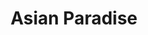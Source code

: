 ---
layout: place
title: "Asian Paradise"
permalink: /ohio/loveland/asian-paradise.html
stateAbbr: OH
stateName: Ohio
cityName: Loveland
seo:
  name: "Asian Paradise"
  type: Restaurant
  links: http://www.asianparadiserestaurant.com/
description: "Chinese & Asian fusion specialties served in a modern space with a large tree in the dining room. Looking for sushi in Loveland, Ohio? Check out Asian Paradi..."
place_id: ChIJ64dDfURWQIgRztL_OZvFbgM
photos:
  - name: >-
      places/ChIJ64dDfURWQIgRztL_OZvFbgM/photos/AeeoHcJ6v0IBxuoRazaxA03YuUYjqcUiRKLgZMutFbhauXJsXCFckW1-Mbq0rwZtcrm-xMCTMuPYSC5oMEqlWDuel7-XTb-AKlvC_uZ-EYKXK9gYxlqc-mWztRoSVYnOslTTI3lvxZqAlq1Y7zyWYfkS3j-vYapZkO7IIfs9SesC05NkiPxQkgCIgjyqF9J37Dv4kyfxvMRSNBJjx1bneh-1Xheb_B2Q4QKY1T5x-5FGztFw_HTD6h8lWlEuR4DMQSHoL6evitLNE5im-QU79sq1LVaCjWC1XO8qJi-fYgofDxKs43lyzIE2COeWr-2wIy1tSe-ypKyH9gBkebOJ6lUbd8sZri1tRSweVvKbwVQWwPWy92fhWAnYv4kszzl3S_h3UbQsdyedWNxzkm6EM2Hg5F1CLfbOdQw_e3OvsrZ07e_5Hw
    widthPx: 4800
    heightPx: 2274
    authorAttributions:
      - displayName: Trisha Perry
        uri: https://maps.google.com/maps/contrib/108267277837455827834
        photoUri: >-
          https://lh3.googleusercontent.com/a-/ALV-UjU9Se4IcU2IrAqGT95BrmrxSfdoP5JbUiLmVdgOoWk8OCQndzKwQQ=s100-p-k-no-mo
    flagContentUri: >-
      https://www.google.com/local/imagery/report/?cb_client=maps_api_places.places_api&image_key=!1e10!2sCIHM0ogKEICAgICE9cnKIQ&hl=en-US
    googleMapsUri: >-
      https://www.google.com/maps/place//data=!3m4!1e2!3m2!1sCIHM0ogKEICAgICE9cnKIQ!2e10!4m2!3m1!1s0x884056447d4387eb:0x36ec59b39ffd2ce
  - name: >-
      places/ChIJ64dDfURWQIgRztL_OZvFbgM/photos/AeeoHcIrs2ulcdIUNygU_bL1bl0mdBZ_3xfUcd39me4go4ClMcjUImiSPf5x6v53B4GHi1hC0MbOleHzQMCdif8Q8sE-Gpc9xxMDBkt3nCrPASo3XHM95r46Vd1Yi0Tk7RQ9U3P9R7-iHOibb7ugr8HuxWaMzqRtXiecdDyn0aRLMrIyHiTdVIbClwbFYJt6_yhPYiBsDxfevxi80U2kT9v_5Fo6HEEdOZEBUik5b624EIfgczaSZJvmBI-lta3ZZ6mu0x6ZwK6seCntZfSrGw7KqGzyZK_0KnhqZPnS9J0Jn7frmvAjxdv9jd6pw6KG_y_N8lRh6bxogEhQdzfunlgO1AGcmmj_7n_A4CB07yoT4vw4gq0aufw2liH-pFxpLVMtiWginpUpBnl1UnEZfv-WpKyIJv5ScXeVAcmAo4vsO-covw
    widthPx: 3600
    heightPx: 4800
    authorAttributions:
      - displayName: Kessashun Arthur
        uri: https://maps.google.com/maps/contrib/107788351983561960223
        photoUri: >-
          https://lh3.googleusercontent.com/a-/ALV-UjXVmjKBsC4qFqNbhKb5BqmOs9OSNiU0yo1PuqA6Vr2sG4EvcTkn9Q=s100-p-k-no-mo
    flagContentUri: >-
      https://www.google.com/local/imagery/report/?cb_client=maps_api_places.places_api&image_key=!1e10!2sCIHM0ogKEICAgICxvLLQLQ&hl=en-US
    googleMapsUri: >-
      https://www.google.com/maps/place//data=!3m4!1e2!3m2!1sCIHM0ogKEICAgICxvLLQLQ!2e10!4m2!3m1!1s0x884056447d4387eb:0x36ec59b39ffd2ce
  - name: >-
      places/ChIJ64dDfURWQIgRztL_OZvFbgM/photos/AeeoHcKlIqBRAADEMupzKRD3vmVkO0lQL34HiEPLpO7RXOGbiMfgdAlOYKl0CpXHzU9ZtGiUU_YURNu6zJx4myykeW4hhBdNmR1J3zVkJxlSVDnaN1_DI9thvINv0uTTJBxoy7AAonEpydr0W6EQ5UEAbIgfCe5_K6T03vs4djjaWi0CiKX59s45SBh8rpVqfwyeOLAdH_xRSVO8DKHEOGGDDmcIkWOFMNGYIeoyXsSoziyJGclmJW6RUjoWa9_2mzghXjMDIGLbgmRW6FvJEo3NTrVWSdIGihhXIPb1j11QTUnfiFo6DMMmnIraE2prrErvy0Z16i1DCi05KxDXf8u33XN2ah2dfNfIVUWGNXUrRXUuuxUnwXEcMxpgf2QvrhgVgAwvigyAzaYjqs9el_FuSueWilvVupzUGYDEVwJvc3dGeA
    widthPx: 2992
    heightPx: 2992
    authorAttributions:
      - displayName: Mre Dvs
        uri: https://maps.google.com/maps/contrib/109065754702828337733
        photoUri: >-
          https://lh3.googleusercontent.com/a-/ALV-UjUIfohuBtUpFrofuWxSZIHyAPfg697V1A4c_96AvFHrMSo8QBVD=s100-p-k-no-mo
    flagContentUri: >-
      https://www.google.com/local/imagery/report/?cb_client=maps_api_places.places_api&image_key=!1e10!2sCIHM0ogKEICAgIC-gMS6YA&hl=en-US
    googleMapsUri: >-
      https://www.google.com/maps/place//data=!3m4!1e2!3m2!1sCIHM0ogKEICAgIC-gMS6YA!2e10!4m2!3m1!1s0x884056447d4387eb:0x36ec59b39ffd2ce
  - name: >-
      places/ChIJ64dDfURWQIgRztL_OZvFbgM/photos/AeeoHcKHrhOs5rhOlIxs1MU7RxiRuRo79gK8GixiNatonsB_ytJwY6BmYRT0snPDVmfHI1RiPr6N0pjADWHjtXm1-lWnh7bIhwxrdhKmykA_p0SV5g1zvJJN2SYY97LI3d3o-9DHLuCpBjxPrDPnQU45E26QnsTM5dAajs8RnFHKje7BBjV8WB74gS1-y5I-XU_PzyOPQbhVudXUAO7f1NbXOZfC2L5Qn0qcoveYAUuzfF17-vTTGZnalVKWZuMkb0ESr6iYswQJjphe0i7dFlXEM8mCPlkLxj3B57mOqkS66IFQc2JE2OmtGzK8OtyCENae2YUZuIBiwyUY0wP8L3ZWgk74sFgIQwRckEG_tOIqkYFnQQPl_XKQw1SyjjZYdGBcBeTtReoyK2Aks4wQ6crMccsa6pvmoSI92GDMrL5CP-Ig6g
    widthPx: 4800
    heightPx: 3600
    authorAttributions:
      - displayName: Yeska Beastmode
        uri: https://maps.google.com/maps/contrib/105474338513674714243
        photoUri: >-
          https://lh3.googleusercontent.com/a-/ALV-UjXFokxEOevITdJa-OZFxOFUEChTOBYFgL6BxPjuD2DErdsqgGBP=s100-p-k-no-mo
    flagContentUri: >-
      https://www.google.com/local/imagery/report/?cb_client=maps_api_places.places_api&image_key=!1e10!2sCIHM0ogKEICAgIDv7aOkXg&hl=en-US
    googleMapsUri: >-
      https://www.google.com/maps/place//data=!3m4!1e2!3m2!1sCIHM0ogKEICAgIDv7aOkXg!2e10!4m2!3m1!1s0x884056447d4387eb:0x36ec59b39ffd2ce
  - name: >-
      places/ChIJ64dDfURWQIgRztL_OZvFbgM/photos/AeeoHcKMKhzpAHGtLZ_FOVypIbFmh5cbOt0EiII9EqJ--rpwujg7v4xzRNJWujzrXI7Sr8xmFahfexpeLTosxKP482fWstUyW6CdBYsbjtN0CNGYNntrK2rx1DlpYgfpjyvzB3RSZj1asys9EQyIGSDJjrFisFbh3ry3fiVqb1wtwFBqshc8nCn-eJxT14uanA8dUdbZsGyrqbsbaXL5ooERij2YS1feQHyCZCjkPpguZbHOgzXmcHl5stsWmnJT6c4JoxWP_YRknzZOVVWwZvWueRWOcHLoeKXs7QL5RrPC2Q9cx6PcWqE033nGQnElNAKzBX9E2NOWlOJadvWLhmGjPfBXEhDQhiLWMbg0-7Pde27Q7WJX-43UtvGD_ovwRJAxlhMdvXbu59xKSxCzQcns9bzU1by3pJynNQyFy4f08Zxvrg
    widthPx: 4032
    heightPx: 3024
    authorAttributions:
      - displayName: Chris Mich
        uri: https://maps.google.com/maps/contrib/108016897668108289944
        photoUri: >-
          https://lh3.googleusercontent.com/a-/ALV-UjVSUkdLSJbuhUPXr38MXmUWYTFbpJpApATe_ux4A7HGQSK26Uc=s100-p-k-no-mo
    flagContentUri: >-
      https://www.google.com/local/imagery/report/?cb_client=maps_api_places.places_api&image_key=!1e10!2sCIHM0ogKEICAgICJ1fCndg&hl=en-US
    googleMapsUri: >-
      https://www.google.com/maps/place//data=!3m4!1e2!3m2!1sCIHM0ogKEICAgICJ1fCndg!2e10!4m2!3m1!1s0x884056447d4387eb:0x36ec59b39ffd2ce
  - name: >-
      places/ChIJ64dDfURWQIgRztL_OZvFbgM/photos/AeeoHcKhFgauq71eR_OO86OylRDHXhvOAsYhjaRSGw_cCezcR9t9U8p9BFyivVeZlTqKqDRNZKTdBO1_lktSGeLtwJISgmBsUKYJRWAQETONNl9hwIWSTkPkGQc7ToU6hebVO5i1ZZXy25p9NPMPpyEd2gasYjNiodriUIsDHZrBQYWzkHotn2YfDmzySrffcbCaSkd8PemksH9FhQtADO6YDQIbSjrAHszwCb5ickYUbKHfcs5FYjOxhUSlUOxO4UXP2Y2QABgtRcTqMPz3z7x6TftHMyUWx6Z1_wu0H9QM3o0Sk_gsTWGTyb3rPwK3ELwc_j5_tuA7wPAXaoyi_U2siRGAXZJM3W8Qv_Q1zHte89tBq_61CjMKPHQKL7rCdeeVOyIp85NyisFseNbcWCH3FkBGZ-aHpf3HhGQcc7NrPpx6uiBq
    widthPx: 4032
    heightPx: 3024
    authorAttributions:
      - displayName: Yeska Beastmode
        uri: https://maps.google.com/maps/contrib/105474338513674714243
        photoUri: >-
          https://lh3.googleusercontent.com/a-/ALV-UjXFokxEOevITdJa-OZFxOFUEChTOBYFgL6BxPjuD2DErdsqgGBP=s100-p-k-no-mo
    flagContentUri: >-
      https://www.google.com/local/imagery/report/?cb_client=maps_api_places.places_api&image_key=!1e10!2sCIHM0ogKEICAgIDv7aOkngE&hl=en-US
    googleMapsUri: >-
      https://www.google.com/maps/place//data=!3m4!1e2!3m2!1sCIHM0ogKEICAgIDv7aOkngE!2e10!4m2!3m1!1s0x884056447d4387eb:0x36ec59b39ffd2ce
  - name: >-
      places/ChIJ64dDfURWQIgRztL_OZvFbgM/photos/AeeoHcKj7BIHvLREE8u_kTcVZIcxatX7giye-r-i4YBnD9q5LvN3YpwoCPnc9www0qJW_pOg9ljuUqWD1YPwmvVlCsrkQqe1nxkrmMJQc-nPeK6sbD3Mi4Hu32eW-gN97NnTmT9thE0eiXzNS85XooB3IKjQg4E3L5zcm4Sade0znq3iIATA7FGXSzcDPG8Yr37-yIbKe1-kZnzCHXnFOTqeMQjQY4tqXwfMGu02huHr2ScrUy7zEGoFZpkx8JSBTcK_aUMJiJPoPIA6TauZOVw2p483S5xTmZcoxNKYcv1wflG_ibrlCLU0tGAdLU-AVtYWR8i4DjDV2I-cpOx0XJek5iqbREyTu6BaJdMwKoEKqc1y8DLf97NML3LOdV20HZoR42T8LnHONe1IGyVKkryu6X_4Rg0h_ZEptxTQJaP0_mOwsQ
    widthPx: 3024
    heightPx: 4032
    authorAttributions:
      - displayName: Mandi Blankenship
        uri: https://maps.google.com/maps/contrib/113319362436190791205
        photoUri: >-
          https://lh3.googleusercontent.com/a-/ALV-UjXvDyvTg0Ys2H2bwNSbQoe7ohyCKnik3CTx4MDpHYec59C0FZBh=s100-p-k-no-mo
    flagContentUri: >-
      https://www.google.com/local/imagery/report/?cb_client=maps_api_places.places_api&image_key=!1e10!2sCIHM0ogKEICAgIC2mYTrcw&hl=en-US
    googleMapsUri: >-
      https://www.google.com/maps/place//data=!3m4!1e2!3m2!1sCIHM0ogKEICAgIC2mYTrcw!2e10!4m2!3m1!1s0x884056447d4387eb:0x36ec59b39ffd2ce
  - name: >-
      places/ChIJ64dDfURWQIgRztL_OZvFbgM/photos/AeeoHcIpd7gDwzaA19efZ0-nKRLtx812NL1AKHYvR-f_ZqfAoTlRZpYbCBa_YhC8G2-2mPWNeyHWzFffngRH8bXrQ6P87VuR3JQPpVYRGIfG6nemrvTh6biV92D15ceZjcB4V-y_Q9awz_HnTYzfZmUy9RV8z4kDLWHU1tu_3lZIOXLafVvGsDd-LbNHxo2mqDkqCmbmjrzOZ-SZUYGsO2M3OiuSBNrJCNX95okAILOHPit98Z7S8P_Sc3MEbhss-TUjSnlgfMoj6sYc_tj_IhkqfVY9fmFaEUxRM96VcIFEbeesieyEC5A6aJWaAL_YfQC-rOEZEPerAvF7aHY2c2mD1lP21jLDBoLQ8daqpZoJM8EGF7tWV1SXVx1P_SDtu5XbWuWRpDYDJq7MygJLffcKdlPw37lR5t78CDv9Ft5qRS4DNaPy
    widthPx: 3600
    heightPx: 4800
    authorAttributions:
      - displayName: Yeska Beastmode
        uri: https://maps.google.com/maps/contrib/105474338513674714243
        photoUri: >-
          https://lh3.googleusercontent.com/a-/ALV-UjXFokxEOevITdJa-OZFxOFUEChTOBYFgL6BxPjuD2DErdsqgGBP=s100-p-k-no-mo
    flagContentUri: >-
      https://www.google.com/local/imagery/report/?cb_client=maps_api_places.places_api&image_key=!1e10!2sCIHM0ogKEICAgIDv7aOk3gE&hl=en-US
    googleMapsUri: >-
      https://www.google.com/maps/place//data=!3m4!1e2!3m2!1sCIHM0ogKEICAgIDv7aOk3gE!2e10!4m2!3m1!1s0x884056447d4387eb:0x36ec59b39ffd2ce
  - name: >-
      places/ChIJ64dDfURWQIgRztL_OZvFbgM/photos/AeeoHcLleJHvQOyFrValvuuapRgp9ktuGmmSKku1BizoYfiZJ4D-kNQV0b51abZugXavcx0drT6nXnJVwZ3VfbAT7gyHcPv799kd4hvuGmrF_BLHyXaaXP-Ywxe40O5C6zjxCxhj4ljvj2wvOAn6IAiwlYt7eYpl7P6Wi1IKfox4b2IZRgdJUJ3IetXU-1cSCoCt9jYbaJWhFe9okF7hBu-CjVEXxP1FfxDWzp4oinVZG9E1wRMUOm51KWiTO3J9YlbZqOaQPRwkLMVOsYlvxQDkw863WTuEJKlpUoFyXGvfg-LV7RINXnEmeibSHYzpmOEV-ofcRRx9yk0dxqZ8zRa0rieZXsJrsVshLo1-2XA2u--mOLrTPgL4wm0NqWahF2_GEQEX7vYM5_rY1HdqaHjaf-V3xMj3kq2jO4zksljyTJAm6nGz
    widthPx: 3072
    heightPx: 4080
    authorAttributions:
      - displayName: Laura Dunlap
        uri: https://maps.google.com/maps/contrib/113154522036526906155
        photoUri: >-
          https://lh3.googleusercontent.com/a/ACg8ocJsSq7VEfVfLFN7gY-aeSsxdUeK2zpX26-oDWPPHORAW6SpMw=s100-p-k-no-mo
    flagContentUri: >-
      https://www.google.com/local/imagery/report/?cb_client=maps_api_places.places_api&image_key=!1e10!2sCIHM0ogKEICAgIDT7qOnkAE&hl=en-US
    googleMapsUri: >-
      https://www.google.com/maps/place//data=!3m4!1e2!3m2!1sCIHM0ogKEICAgIDT7qOnkAE!2e10!4m2!3m1!1s0x884056447d4387eb:0x36ec59b39ffd2ce
  - name: >-
      places/ChIJ64dDfURWQIgRztL_OZvFbgM/photos/AeeoHcKNQD2auiiOg-sE3RMRI-L40i0fuzwdy6vYCyUMpxPdRbfcULXN6kMosl8LGvHF7wnECmXiAz_ypTkq_4RdbUooL1lf8cLCiXNa5dZ1RSg1ysLRxP-7mA4TL8wbhIw78H-Sy7UGlbJZic9g6utkCNKk0c-P9hBbtz7Gt0ME0DCcKf8-SMiYVgXPwQRjVuGYgAz57qKR9bJtqTHY8GNqxV_J3DRayVAEhrQywi8Ee4gGRFTrArZ6i5PQjvfNjXpf2t0v-G3a39NBPbFkTAqrYpIxO2fDUM4-IBs01hgVtyQbfPPGHCg43bLsjNM6qcUJJBq-psg8HZZ2wagomeAy5a6B_dDWpG2GvQGIyXTgBRHdN9tWw27TVSzKqNptLum2o0JQLpGXv_JObPKgY5Ks7qqbImYI4JWcLgk4QHxERFuRcw
    widthPx: 2992
    heightPx: 2992
    authorAttributions:
      - displayName: Kimmarie Baker
        uri: https://maps.google.com/maps/contrib/106712173825718122100
        photoUri: >-
          https://lh3.googleusercontent.com/a/ACg8ocKYBVDbGQw6O3Exq7Ws2-Tc3fGcbZLCQiA3miyvZz5hIDBSbQ=s100-p-k-no-mo
    flagContentUri: >-
      https://www.google.com/local/imagery/report/?cb_client=maps_api_places.places_api&image_key=!1e10!2sCIHM0ogKEICAgICWrJTCbQ&hl=en-US
    googleMapsUri: >-
      https://www.google.com/maps/place//data=!3m4!1e2!3m2!1sCIHM0ogKEICAgICWrJTCbQ!2e10!4m2!3m1!1s0x884056447d4387eb:0x36ec59b39ffd2ce
address: 9521 Fields Ertel Rd, Loveland, OH 45140, USA
street: 9521 Fields Ertel Rd
city: Loveland
state: OH
zip: '45140'
country: USA
neighborhood: null
latitude: '39.290048'
longitude: '-84.299233'
accessibility_options:
  wheelchairAccessibleParking: true
  wheelchairAccessibleEntrance: true
  wheelchairAccessibleRestroom: true
  wheelchairAccessibleSeating: true
business_status: OPERATIONAL
name: Asian Paradise
google_maps_links:
  directionsUri: >-
    https://www.google.com/maps/dir//''/data=!4m7!4m6!1m1!4e2!1m2!1m1!1s0x884056447d4387eb:0x36ec59b39ffd2ce!3e0
  placeUri: https://maps.google.com/?cid=247352300035625678
  writeAReviewUri: >-
    https://www.google.com/maps/place//data=!4m3!3m2!1s0x884056447d4387eb:0x36ec59b39ffd2ce!12e1
  reviewsUri: >-
    https://www.google.com/maps/place//data=!4m4!3m3!1s0x884056447d4387eb:0x36ec59b39ffd2ce!9m1!1b1
  photosUri: >-
    https://www.google.com/maps/place//data=!4m3!3m2!1s0x884056447d4387eb:0x36ec59b39ffd2ce!10e5
primary_type: Asian Restaurant
opening_hours:
  regular: null
  current: null
secondary_opening_hours:
  regular:
    weekdayDescriptions: null
    type: null
  current:
    weekdayDescriptions: null
    type: null
phone: (513) 239-8881
price_level: PRICE_LEVEL_MODERATE
price_range: $20 &ndash; $30
rating: '4.4'
rating_count: 620
website: http://www.asianparadiserestaurant.com/
reviews:
  - name: >-
      places/ChIJ64dDfURWQIgRztL_OZvFbgM/reviews/ChdDSUhNMG9nS0VJQ0FnSUR2N2NQWHNRRRAB
    relativePublishTimeDescription: 3 months ago
    rating: 4
    text:
      text: >-
        I recently visited this Asian restaurant with friends, and overall, it
        was a good experience. The food tasted great, though the menu didn’t
        offer a wide variety of choices. The waiter was friendly and attentive,
        which made us feel welcome. However, one awkward part was the drink
        service—some of us received our drinks while others had to wait quite a
        while, which felt a bit disjointed.

        The atmosphere was lovely, with stylish decor and a comfortable vibe.
        The bathroom smelled nice but could have been cleaner. Prices were on
        the high side for what was offered. It’s a decent spot for a night out,
        but there are areas that could be improved.
      languageCode: en
    originalText:
      text: >-
        I recently visited this Asian restaurant with friends, and overall, it
        was a good experience. The food tasted great, though the menu didn’t
        offer a wide variety of choices. The waiter was friendly and attentive,
        which made us feel welcome. However, one awkward part was the drink
        service—some of us received our drinks while others had to wait quite a
        while, which felt a bit disjointed.

        The atmosphere was lovely, with stylish decor and a comfortable vibe.
        The bathroom smelled nice but could have been cleaner. Prices were on
        the high side for what was offered. It’s a decent spot for a night out,
        but there are areas that could be improved.
      languageCode: en
    authorAttribution:
      displayName: Yeska Beastmode
      uri: https://www.google.com/maps/contrib/105474338513674714243/reviews
      photoUri: >-
        https://lh3.googleusercontent.com/a-/ALV-UjXFokxEOevITdJa-OZFxOFUEChTOBYFgL6BxPjuD2DErdsqgGBP=s128-c0x00000000-cc-rp-mo-ba4
    publishTime: '2024-12-23T02:55:44.578330Z'
    flagContentUri: >-
      https://www.google.com/local/review/rap/report?postId=ChdDSUhNMG9nS0VJQ0FnSUR2N2NQWHNRRRAB&d=17924085&t=1
    googleMapsUri: >-
      https://www.google.com/maps/reviews/data=!4m6!14m5!1m4!2m3!1sChdDSUhNMG9nS0VJQ0FnSUR2N2NQWHNRRRAB!2m1!1s0x884056447d4387eb:0x36ec59b39ffd2ce
  - name: >-
      places/ChIJ64dDfURWQIgRztL_OZvFbgM/reviews/ChZDSUhNMG9nS0VJQ0FnTUNJa2NDUWF3EAE
    relativePublishTimeDescription: a week ago
    rating: 5
    text:
      text: >-
        We love going to Asian Paradise. Rainbow always welcome us with a huge
        smile. The booths are intimate and we love the wide selection of sushi
        and fresh dishes. The crab salad is always a hit. Their soups are
        excellent. Typically I prefer the Szechuan sauce on stirfry chicken.
        Liberty is our favorite waitress and she always has good suggestions. We
        marvel at her ability to mentally keep track of all our orders. We have
        been going to Asian Paradise for over 10 years and have never been
        disappointed. It’s a great option for a quiet lunch or in the evening
        for an elaborate dinner. We will be back soon!
      languageCode: en
    originalText:
      text: >-
        We love going to Asian Paradise. Rainbow always welcome us with a huge
        smile. The booths are intimate and we love the wide selection of sushi
        and fresh dishes. The crab salad is always a hit. Their soups are
        excellent. Typically I prefer the Szechuan sauce on stirfry chicken.
        Liberty is our favorite waitress and she always has good suggestions. We
        marvel at her ability to mentally keep track of all our orders. We have
        been going to Asian Paradise for over 10 years and have never been
        disappointed. It’s a great option for a quiet lunch or in the evening
        for an elaborate dinner. We will be back soon!
      languageCode: en
    authorAttribution:
      displayName: Thaddeus M Bort
      uri: https://www.google.com/maps/contrib/103886281648458814713/reviews
      photoUri: >-
        https://lh3.googleusercontent.com/a-/ALV-UjXuUJffMsC3iLPwd4WJ-__uMR8wX0xFQQq6h30P36LM9SK_YmVc2g=s128-c0x00000000-cc-rp-mo-ba4
    publishTime: '2025-04-02T18:15:23.139284Z'
    flagContentUri: >-
      https://www.google.com/local/review/rap/report?postId=ChZDSUhNMG9nS0VJQ0FnTUNJa2NDUWF3EAE&d=17924085&t=1
    googleMapsUri: >-
      https://www.google.com/maps/reviews/data=!4m6!14m5!1m4!2m3!1sChZDSUhNMG9nS0VJQ0FnTUNJa2NDUWF3EAE!2m1!1s0x884056447d4387eb:0x36ec59b39ffd2ce
  - name: >-
      places/ChIJ64dDfURWQIgRztL_OZvFbgM/reviews/ChZDSUhNMG9nS0VJQ0FnSUNfaS1hOVNBEAE
    relativePublishTimeDescription: 2 months ago
    rating: 5
    text:
      text: >-
        This is the best asian food I have eaten I highly recommend this place.
        Very clean and a great atmosphere.
      languageCode: en
    originalText:
      text: >-
        This is the best asian food I have eaten I highly recommend this place.
        Very clean and a great atmosphere.
      languageCode: en
    authorAttribution:
      displayName: Mark Eckman
      uri: https://www.google.com/maps/contrib/110804470039727400427/reviews
      photoUri: >-
        https://lh3.googleusercontent.com/a-/ALV-UjVl2ZnA8AgRIFB5NcSf_f_uaG9ka8WO9relAi_aUohbfC9W9kg=s128-c0x00000000-cc-rp-mo-ba4
    publishTime: '2025-01-19T00:06:54.284165Z'
    flagContentUri: >-
      https://www.google.com/local/review/rap/report?postId=ChZDSUhNMG9nS0VJQ0FnSUNfaS1hOVNBEAE&d=17924085&t=1
    googleMapsUri: >-
      https://www.google.com/maps/reviews/data=!4m6!14m5!1m4!2m3!1sChZDSUhNMG9nS0VJQ0FnSUNfaS1hOVNBEAE!2m1!1s0x884056447d4387eb:0x36ec59b39ffd2ce
  - name: >-
      places/ChIJ64dDfURWQIgRztL_OZvFbgM/reviews/ChZDSUhNMG9nS0VJQ0FnTUNncjZTZ1NREAE
    relativePublishTimeDescription: a month ago
    rating: 5
    text:
      text: >-
        Liberty was my server. It was the first time I was here. She was
        absolutely outstanding. The food was great. She made sure my wine was
        good. My food was delicious. I highly recommend this place. I’ll
        definitely be back.  Sushi, ginger, the sashimi the rolls, the rice
        awesome
      languageCode: en
    originalText:
      text: >-
        Liberty was my server. It was the first time I was here. She was
        absolutely outstanding. The food was great. She made sure my wine was
        good. My food was delicious. I highly recommend this place. I’ll
        definitely be back.  Sushi, ginger, the sashimi the rolls, the rice
        awesome
      languageCode: en
    authorAttribution:
      displayName: Tech Savy
      uri: https://www.google.com/maps/contrib/118088931778668113999/reviews
      photoUri: >-
        https://lh3.googleusercontent.com/a/ACg8ocIZbflOHD9QSviDNwd_S1vYuYSXtykW7DrQAsLiqOQhVTbdxQ=s128-c0x00000000-cc-rp-mo
    publishTime: '2025-02-21T16:38:59.290356Z'
    flagContentUri: >-
      https://www.google.com/local/review/rap/report?postId=ChZDSUhNMG9nS0VJQ0FnTUNncjZTZ1NREAE&d=17924085&t=1
    googleMapsUri: >-
      https://www.google.com/maps/reviews/data=!4m6!14m5!1m4!2m3!1sChZDSUhNMG9nS0VJQ0FnTUNncjZTZ1NREAE!2m1!1s0x884056447d4387eb:0x36ec59b39ffd2ce
  - name: >-
      places/ChIJ64dDfURWQIgRztL_OZvFbgM/reviews/ChZDSUhNMG9nS0VJQ0FnSUNUeUtIM1VBEAE
    relativePublishTimeDescription: 11 months ago
    rating: 5
    text:
      text: >-
        We had the salmon and the chicken & shrimp combo, along with crab
        Rangoon appetizer. Hot green tea was served in a nice rustic metal pot.
        Prices were higher than I expected but I have no complaints about
        anything else.
      languageCode: en
    originalText:
      text: >-
        We had the salmon and the chicken & shrimp combo, along with crab
        Rangoon appetizer. Hot green tea was served in a nice rustic metal pot.
        Prices were higher than I expected but I have no complaints about
        anything else.
      languageCode: en
    authorAttribution:
      displayName: Craig Barboza
      uri: https://www.google.com/maps/contrib/103327057278565790576/reviews
      photoUri: >-
        https://lh3.googleusercontent.com/a-/ALV-UjWPnuhLrOiZs0ArTaoMUlkqGk-KrpuZc2hYHzIUbC2XwPF_ONs=s128-c0x00000000-cc-rp-mo-ba4
    publishTime: '2024-05-10T11:00:06.657131Z'
    flagContentUri: >-
      https://www.google.com/local/review/rap/report?postId=ChZDSUhNMG9nS0VJQ0FnSUNUeUtIM1VBEAE&d=17924085&t=1
    googleMapsUri: >-
      https://www.google.com/maps/reviews/data=!4m6!14m5!1m4!2m3!1sChZDSUhNMG9nS0VJQ0FnSUNUeUtIM1VBEAE!2m1!1s0x884056447d4387eb:0x36ec59b39ffd2ce
parking_options:
  freeParkingLot: true
  freeStreetParking: true
  paidStreetParking: false
  valetParking: false
payment_options:
  acceptsCreditCards: true
  acceptsDebitCards: true
  acceptsCashOnly: false
  acceptsNfc: true
allow_dogs: null
curbside_pickup: null
delivery: true
dine_in: true
good_for_children: true
good_for_groups: true
good_for_sports: false
live_music: false
menu_for_children: false
outdoor_seating: false
reservable: true
restroom: true
serves_beer: true
serves_breakfast: false
serves_brunch: false
serves_cocktails: true
serves_coffee: true
serves_dinner: true
serves_dessert: true
serves_lunch: true
serves_vegetarian_food: true
serves_wine: true
takeout: true
summary: >-
  Chinese & Asian fusion specialties served in a modern space with a large tree
  in the dining room.

---